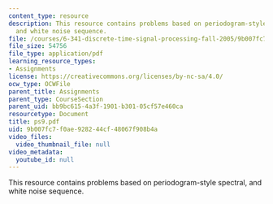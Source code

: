 ```yaml
---
content_type: resource
description: This resource contains problems based on periodogram-style spectral,
  and white noise sequence.
file: /courses/6-341-discrete-time-signal-processing-fall-2005/9b007fc7f0ae928244cf48067f908b4a_ps9.pdf
file_size: 54756
file_type: application/pdf
learning_resource_types:
- Assignments
license: https://creativecommons.org/licenses/by-nc-sa/4.0/
ocw_type: OCWFile
parent_title: Assignments
parent_type: CourseSection
parent_uid: bb9bc615-4a3f-1901-b301-05cf57e460ca
resourcetype: Document
title: ps9.pdf
uid: 9b007fc7-f0ae-9282-44cf-48067f908b4a
video_files:
  video_thumbnail_file: null
video_metadata:
  youtube_id: null
---
```

This resource contains problems based on periodogram-style spectral, and white noise sequence.